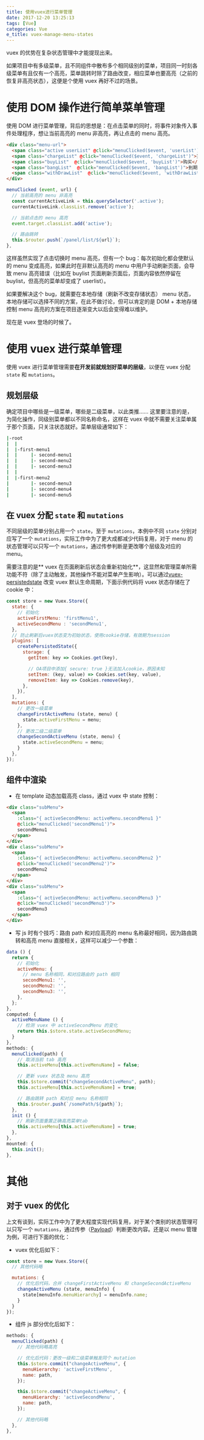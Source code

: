```yaml
---
title: 使用vuex进行菜单管理
date: 2017-12-20 13:25:13
tags: [Vue]
categories: Vue
e_title: vuex-manage-menu-states
---
```


vuex 的优势在复杂状态管理中才能提现出来。   

如果项目中有多级菜单，且不同组件中散布多个相同级别的菜单，项目同一时刻各级菜单有且仅有一个高亮，菜单跳转时除了路由改变，相应菜单也要高亮（之前的恢复非高亮状态），这便是个使用 vuex 再好不过的场景。   

# 使用 DOM 操作进行简单菜单管理   

使用 DOM 进行菜单管理，背后的思想是：在点击菜单的同时，将事件对象传入事件处理程序，想让当前高亮的 menu 非高亮，再让点击的 menu 高亮。

```html
<div class="menu-url">
  <span class="active userList" @click="menuClicked($event, 'userList')">注册</span>
  <span class="chargeList" @click="menuClicked($event, 'chargeList')">充值</span>
  <span class="buyList"  @click="menuClicked($event, 'buyList')">购买</span>
  <span class="bangList"  @click="menuClicked($event, 'bangList')">到期</span>
  <span class="withDrawList"  @click="menuClicked($event, 'withDrawList')">提现</span>
</div>
```

```js
menuClicked (event, url) {
  // 当前高亮的 menu 非高亮
  const currentActiveLink = this.querySelector('.active');
  currentActiveLink.classList.remove('active');

  // 当前点击的 menu 高亮
  event.target.classList.add('active');

  // 路由跳转
  this.$router.push(`/panel/list/${url}`);
},
```

这样虽然实现了点击切换时 menu 高亮，但有一个 bug：每次初始化都会使默认的 menu 变成高亮，如果此时在非默认高亮的 menu 中用户手动刷新页面，会导致 menu 高亮错误（比如在 buylist 页面刷新页面后，页面内容依然停留在 buylist，但高亮的菜单却变成了 userlist）。   

如果要解决这个 bug，就需要在本地存储（刷新不改变存储状态） menu 状态，本地存储可以选择不同的方案，在此不做讨论，但可以肯定的是 DOM + 本地存储控制 menu 高亮的方案在项目逐渐变大以后会变得难以维护。   

现在是 vuex 登场的时候了。   

# 使用 vuex 进行菜单管理   

使用 vuex 进行菜单管理需要**在开发前就规划好菜单的层级**，以便在 vuex 分配 `state` 和 `mutations`。 

## 规划层级   

确定项目中哪些是一级菜单，哪些是二级菜单，以此类推…… 这里要注意的是，为简化操作，同级别菜单都以不同名称命名，这样在 vuex 中就不需要关注菜单属于那个页面，只关注状态就好。菜单层级通常如下：   

```bash
|-root
|  |
|  |-first-menu1
|  |     |- second-menu1
|  |     |- second-menu2
|  |     |- second-menu3
|  |
|  |-first-menu2
|        |- second-menu3
|        |- second-menu4
|        |- second-menu5
```

## 在 vuex 分配 `state` 和 `mutations`  

不同层级的菜单分别占用一个 `state`，至于 `mutations`，本例中不同 `state` 分别对应写了一个 `mutations`，实际工作中为了更大成都减少代码复用，对于 menu 的状态管理可以只写一个 `mutations`，通过传参判断是更改哪个层级及对应的 menu。   

需要注意的是** vuex 在页面刷新后状态会重新初始化**，这显然和管理菜单所需功能不符（除了主动触发，其他操作不能对菜单产生影响）。可以通过[vuex-persistedstate](https://github.com/robinvdvleuten/vuex-persistedstate) 改变 vuex 默认生命周期，下面示例代码将 vuex 状态存储在了 cookie 中：   

```js
const store = new Vuex.Store({
  state: {
    // 初始化
    activeFirstMenu: 'firstMenu1',
    activeSecondMenu : 'secondMenu1',
  },
  // 防止刷新后vuex状态变为初始状态，使用cookie存储，有效期为session
  plugins: [
    createPersistedState({
      storage: {
        getItem: key => Cookies.get(key),

        // OA项目中添加{ secure: true }无法加入cookie，原因未知
        setItem: (key, value) => Cookies.set(key, value),
        removeItem: key => Cookies.remove(key),
      },
    }),
  ],
  mutations: {
    // 更改一级菜单
    changeFirstActiveMenu (state, menu) {
      state.activeFirstMenu = menu;
    },
    // 更改二级二级菜单
    changeSecondActiveMenu (state, menu) {
      state.activeSecondMenu = menu;
    }
  },
});
```

## 组件中渲染   

- 在 template 动态加载高亮 class，通过 vuex 中 state 控制：

```html
<div class="subMenu">
  <span 
    :class="{ activeSecondMenu: activeMenu.secondMenu1 }" 
    @click="menuClicked('secondMenu1')">
    secondMenu1
  </span>
</div>
<div class="subMenu">
  <span 
    :class="{ activeSecondMenu: activeMenu.secondMenu2 }" 
    @click="menuClicked('secondMenu2')">
    secondMenu2
  </span>
</div>
<div class="subMenu">
  <span 
    :class="{ activeSecondMenu: activeMenu.secondMenu3 }" 
    @click="menuClicked('secondMenu3')">
    secondMenu3
  </span>
</div>
```

- 写 js 时有个技巧：路由 path 和对应高亮的 menu 名称最好相同，因为路由跳转和高亮 menu 直接相关，这样可以减少一个参数：

```js
data () {
  return {
    // 初始化
    activeMenu: {
      // menu 名称相同，和对应路由的 path 相同
      secondMenu1: '',
      secondMenu2: '',
      secondMenu3: '',
    },
  };
},
computed: {
  activeMenuName () {
    // 检测 vuex 中 activeSecondMenu 的变化
    return this.$store.state.activeSecondMenu;
  }
},
methods: {
  menuClicked(path) {
    // 取消当前 tab 高亮
    this.activeMenu[this.activeMenuName] = false;

    // 更新 vuex 状态及 menu 高亮
    this.$store.commit("changeSecondActiveMenu", path);
    this.activeMenu[this.activeMenuName] = true;

    // 路由跳转 path 和对应 menu 名称相同 
    this.$router.push(`/somePath/${path}`);
  },
  init () {
    // 刷新页面重置正确高亮菜单tab
    this.activeMenu[this.activeMenuName] = true;
  },
},
mounted: {
  this.init();
},
```

# 其他

## 对于 vuex 的优化

上文有谈到，实际工作中为了更大程度实现代码复用，对于某个类别的状态管理可以只写一个 `mutations`，通过传参（[Payload](https://vuex.vuejs.org/zh-cn/mutations.html)）判断更改内容。还是以 menu 管理为例，可进行下面的优化：   

- vuex 优化后如下：   

```js
const store = new Vuex.Store({
  // 其他代码略

  mutations: {
    // 优化后代码，合并 changeFirstActiveMenu 和 changeSecondActiveMenu
    changeActiveMenu (state, menuInfo) {
      state[menuInfo.menuHierarchy] = menuInfo.name;
    }
  }
});
```

- 组件 js 部分优化后如下：   

```js
methods: {
  menuClicked(path) {
    // 其他代码略高亮

    // 优化后代码：更改一级和二级菜单触发同个 mutation
    this.$store.commit("changeActiveMenu", {
      menuHierarchy: 'activeFirstMenu',
      name: path,
    });

    this.$store.commit("changeActiveMenu", {
      menuHierarchy: 'activeSecondMenu',
      name: path,
    });

    // 其他代码略
  },
},
```
